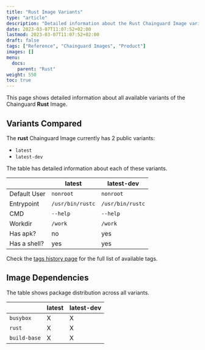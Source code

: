 ```yaml
---
title: "Rust Image Variants"
type: "article"
description: "Detailed information about the Rust Chainguard Image variants"
date: 2023-03-07T11:07:52+02:00
lastmod: 2023-03-07T11:07:52+02:00
draft: false
tags: ["Reference", "Chainguard Images", "Product"]
images: []
menu:
  docs:
    parent: "Rust"
weight: 550
toc: true
---
```


This page shows detailed information about all available variants of the Chainguard **Rust** Image.

## Variants Compared
The **rust** Chainguard Image currently has 2 public variants: 

- `latest`
- `latest-dev`

The table has detailed information about each of these variants.

|              | latest           | latest-dev       |
|--------------|------------------|------------------|
| Default User | `nonroot`        | `nonroot`        |
| Entrypoint   | `/usr/bin/rustc` | `/usr/bin/rustc` |
| CMD          | `--help`         | `--help`         |
| Workdir      | `/work`          | `/work`          |
| Has apk?     | no               | yes              |
| Has a shell? | yes              | yes              |

Check the [tags history page](/chainguard/chainguard-images/reference/rust/tags_history/) for the full list of available tags.
## Image Dependencies
The table shows package distribution across all variants.

|              | latest | latest-dev |
|--------------|--------|------------|
| `busybox`    | X      | X          |
| `rust`       | X      | X          |
| `build-base` | X      | X          |
